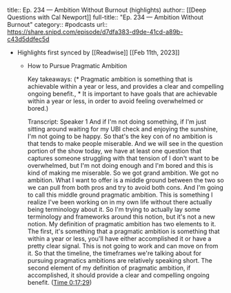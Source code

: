 title:: Ep. 234 —  Ambition Without Burnout (highlights)
author:: [[Deep Questions with Cal Newport]]
full-title:: "Ep. 234 —  Ambition Without Burnout"
category:: #podcasts
url:: https://share.snipd.com/episode/d7dfa383-d9de-41cd-a89b-c43d5ddfec5d

- Highlights first synced by [[Readwise]] [[Feb 11th, 2023]]
	- How to Pursue Pragmatic Ambition
	  
	  Key takeaways:
	  (* Pragmatic ambition is something that is achievable within a year or less, and provides a clear and compelling ongoing benefit., * It is important to have goals that are achievable within a year or less, in order to avoid feeling overwhelmed or bored.)
	  
	  Transcript:
	  Speaker 1
	  And if I'm not doing something, if I'm just sitting around waiting for my UBI check and enjoying the sunshine, I'm not going to be happy. So that's the key con of no ambition is that tends to make people miserable. And we will see in the question portion of the show today, we have at least one question that captures someone struggling with that tension of I don't want to be overwhelmed, but I'm not doing enough and I'm bored and this is kind of making me miserable. So we got grand ambition. We got no ambition. What I want to offer is a middle ground between the two so we can pull from both pros and try to avoid both cons. And I'm going to call this middle ground pragmatic ambition. This is something I realize I've been working on in my own life without there actually being terminology about it. So I'm trying to actually lay some terminology and frameworks around this notion, but it's not a new notion. My definition of pragmatic ambition has two elements to it. The first, it's something that a pragmatic ambition is something that within a year or less, you'll have either accomplished it or have a pretty clear signal. This is not going to work and can move on from it. So that the timeline, the timeframes we're talking about for pursuing pragmatics ambitions are relatively speaking short. The second element of my definition of pragmatic ambition, if accomplished, it should provide a clear and compelling ongoing benefit. ([Time 0:17:29](https://share.snipd.com/snip/2eadad53-ed93-4c5a-b696-a70bd6ba02ff))